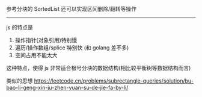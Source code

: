 参考分块的 SortedList
还可以实现区间删除/翻转等操作

---

js 的特点是

1. 操作指针(对象引用)特别慢
2. 遍历/操作数组/splice 特别快 (和 golang 差不多)
3. 空间占用不能太大

这种特点，使得 js 非常适合根号分块的数据结构(相比较平衡树等数据结构而言)

类似的思想
https://leetcode.cn/problems/subrectangle-queries/solution/bu-bao-li-geng-xin-ju-zhen-yuan-su-de-jie-fa-by-li/
